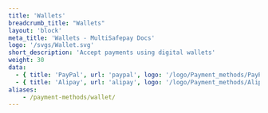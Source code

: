 ```yaml
---
title: 'Wallets'
breadcrumb_title: "Wallets"
layout: 'block'
meta_title: 'Wallets - MultiSafepay Docs'
logo: '/svgs/Wallet.svg'
short_description: 'Accept payments using digital wallets'
weight: 30
data:
  - { title: 'PayPal', url: 'paypal', logo: '/logo/Payment_methods/PayPal.svg' }
  - { title: 'Alipay', url: 'alipay', logo: '/logo/Payment_methods/Alipay.svg' }
aliases:
    - /payment-methods/wallet/
--- 
```

